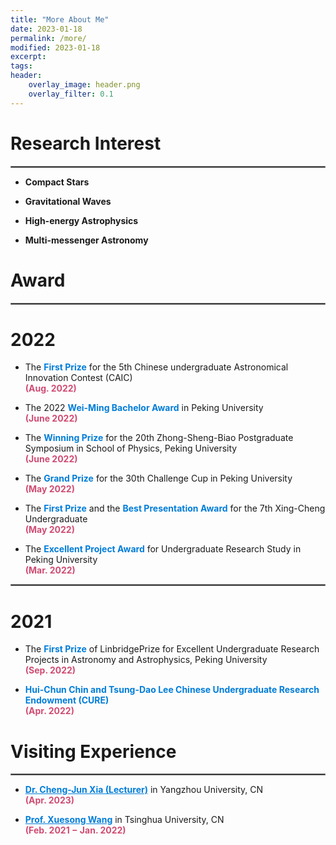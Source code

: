 ```yaml
---
title: "More About Me"
date: 2023-01-18
permalink: /more/
modified: 2023-01-18
excerpt:
tags:
header:
    overlay_image: header.png
    overlay_filter: 0.1 
---
```


# Research Interest

<hr style="border:1px solid gray">

* **Compact Stars**

* **Gravitational Waves**

* **High-energy Astrophysics**

* **Multi-messenger Astronomy**


# Award

<hr style="border:1px solid gray">

# 2022

* The <a style="color: #007DD9;"><b>First Prize</b></a> for the 5th Chinese undergraduate Astronomical Innovation Contest (CAIC)
  <br><font color="#CF4C73"><b>(Aug. 2022)</b></font>

* The 2022 <a style="color: #007DD9;"><b>Wei-Ming Bachelor Award</b></a> in Peking University
  <br><font color="#CF4C73"><b>(June 2022)</b></font>

* The <a style="color: #007DD9;"><b>Winning Prize</b></a> for the 20th Zhong-Sheng-Biao Postgraduate Symposium in School of Physics, Peking University
  <br><font color="#CF4C73"><b>(June 2022)</b></font>

* The <a style="color: #007DD9;"><b>Grand Prize</b></a> for the 30th Challenge Cup in Peking University
  <br><font color="#CF4C73"><b>(May 2022)</b></font>

* The <a style="color: #007DD9;"><b>First Prize</b></a> and the <a style="color: #007DD9;"><b>Best Presentation Award</b></a> for the 7th Xing-Cheng Undergraduate
  <br><font color="#CF4C73"><b>(May 2022)</b></font>

* The <a style="color: #007DD9;"><b>Excellent Project Award</b></a> for Undergraduate Research Study in Peking University
  <br><font color="#CF4C73"><b>(Mar. 2022)</b></font>

<hr style="border:1px solid gray">

# 2021

* The <a style="color: #007DD9;"><b>First Prize</b></a> of LinbridgePrize for Excellent Undergraduate Research Projects in Astronomy and Astrophysics, Peking University
  <br><font color="#CF4C73"><b>(Sep. 2022)</b></font>

* <a style="color: #007DD9;"><b>Hui-Chun Chin and Tsung-Dao Lee Chinese Undergraduate Research Endowment (CURE)</b></a>
  <br><font color="#CF4C73"><b>(Apr. 2022)</b></font>


# Visiting Experience

<hr style="border:1px solid gray">

* <a href="http://cgc.yzu.edu.cn/info/1014/1582.htm" style="color: #007DD9;"><b>Dr. Cheng-Jun Xia (Lecturer)</b></a> in Yangzhou University, CN
  <br><font color="#CF4C73"><b>(Apr. 2023)</b></font>

* <a href="https://sharonxuesongwang.wordpress.com" style="color: #007DD9;"><b>Prof. Xuesong Wang</b></a> in Tsinghua University, CN
  <br><font color="#CF4C73"><b>(Feb. 2021 − Jan. 2022)</b></font>




